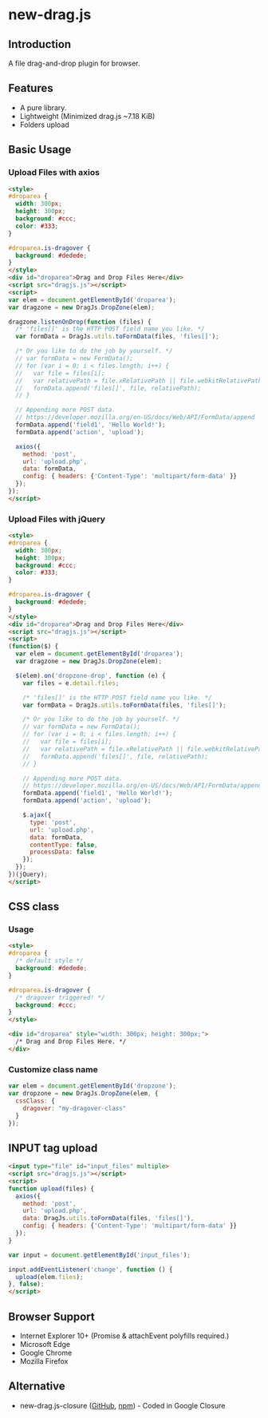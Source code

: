 # new-drag.js

## Introduction

A file drag-and-drop plugin for browser.

## Features

* A pure library.
* Lightweight (Minimized drag.js ~7.18 KiB)
* Folders upload

## Basic Usage

### Upload Files with axios

```html
<style>
#droparea {
  width: 300px;
  height: 300px;
  background: #ccc;
  color: #333;
}

#droparea.is-dragover {
  background: #dedede;
}
</style>
<div id="droparea">Drag and Drop Files Here</div>
<script src="dragjs.js"></script>
<script>
var elem = document.getElementById('droparea');
var dragzone = new DragJs.DropZone(elem);

dragzone.listenOnDrop(function (files) {
  /* 'files[]' is the HTTP POST field name you like. */
  var formData = DragJs.utils.toFormData(files, 'files[]');

  /* Or you like to do the job by yourself. */
  // var formData = new FormData();
  // for (var i = 0; i < files.length; i++) {
  //   var file = files[i];
  //   var relativePath = file.xRelativePath || file.webkitRelativePath || file.name;
  //   formData.append('files[]', file, relativePath);
  // }

  // Appending more POST data.
  // https://developer.mozilla.org/en-US/docs/Web/API/FormData/append
  formData.append('field1', 'Hello World!');
  formData.append('action', 'upload');

  axios({
    method: 'post',
    url: 'upload.php',
    data: formData,
    config: { headers: {'Content-Type': 'multipart/form-data' }}
  });
});
</script>
```

### Upload Files with jQuery

```html
<style>
#droparea {
  width: 300px;
  height: 300px;
  background: #ccc;
  color: #333;
}

#droparea.is-dragover {
  background: #dedede;
}
</style>
<div id="droparea">Drag and Drop Files Here</div>
<script src="dragjs.js"></script>
<script>
(function($) {
  var elem = document.getElementById('droparea');
  var dragzone = new DragJs.DropZone(elem);

  $(elem).on('dropzone-drop', function (e) {
    var files = e.detail.files;

    /* 'files[]' is the HTTP POST field name you like. */
    var formData = DragJs.utils.toFormData(files, 'files[]');

    /* Or you like to do the job by yourself. */
    // var formData = new FormData();
    // for (var i = 0; i < files.length; i++) {
    //   var file = files[i];
    //   var relativePath = file.xRelativePath || file.webkitRelativePath || file.name;
    //   formData.append('files[]', file, relativePath);
    // }

    // Appending more POST data.
    // https://developer.mozilla.org/en-US/docs/Web/API/FormData/append
    formData.append('field1', 'Hello World!');
    formData.append('action', 'upload');

    $.ajax({
      type: 'post',
      url: 'upload.php',
      data: formData,
      contentType: false,
      processData: false
    });
  });
})(jQuery);
</script>
```

## CSS class

### Usage
```html
<style>
#droparea {
  /* default style */
  background: #dedede;
}

#droparea.is-dragover {
  /* dragover triggered! */
  background: #ccc;
}
</style>

<div id="droparea" style="width: 300px; height: 300px;">
  /* Drag and Drop Files Here. */
</div>
```

### Customize class name

```js
var elem = document.getElementById('dropzone');
var dropzone = new DragJs.DropZone(elem, {
  cssClass: {
    dragover: "my-dragover-class"
  }
});
```

## INPUT tag upload

```html
<input type="file" id="input_files" multiple>
<script src="dragjs.js"></script>
<script>
function upload(files) {
  axios({
    method: 'post',
    url: 'upload.php',
    data: DragJs.utils.toFormData(files, 'files[]'),
    config: { headers: {'Content-Type': 'multipart/form-data' }}
  });
}

var input = document.getElementById('input_files');

input.addEventListener('change', function () {
  upload(elem.files);
}, false);
</script>
```

## Browser Support

* Internet Explorer 10+ (Promise & attachEvent polyfills required.)
* Microsoft Edge
* Google Chrome
* Mozilla Firefox

## Alternative

* new-drag.js-closure ([GitHub](https://github.com/wolftotem4/new-drag.js-closure), [npm](https://www.npmjs.com/package/new-drag.js-closure)) - Coded in Google Closure

